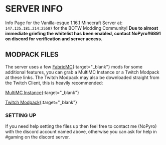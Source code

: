 # SERVER INFO

Info Page for the Vanilla-esque 1.16.1 Minecraft Server at: `147.135.181.214:25587` for the BOTW Modding Community! **Due to almost immediate griefing the whitelist has been enabled, contact NoPyro#6891 on discord for verification and server access.**

## MODPACK FILES

The server uses a few [FabricMC](https://fabricmc.net/use/){:target="_blank"} mods for some additional features, you can grab a MultiMC Instance or a Twitch Modpack at these links. The Twitch Modpack may also be downloaded straight from the Twitch Client, this is heavily recommended:

[MultiMC Instance](https://github.com/BOTWVANILLAMC/botwvanillamc.github.io/raw/master/BOTW%20Vanilla%20-%20MMC.zip){:target="_blank"}

[Twitch Modpack](https://www.curseforge.com/minecraft/modpacks/zmd-modpack/files/3001994){:target="_blank"}

### SETTING UP

If you need help setting the files up then feel free to contact me (NoPyro) with the discord account named above, otherwise you can ask for help in #gaming on the discord server.
